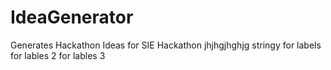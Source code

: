 # IdeaGenerator
Generates Hackathon Ideas for SIE Hackathon
jhjhgjhghjg
stringy
for labels
for lables 2
for lables 3
